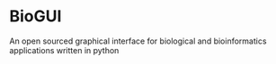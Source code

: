 # BioGUI
An open sourced graphical interface for biological and bioinformatics applications written in python
